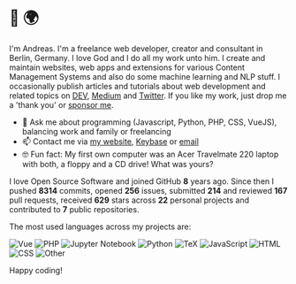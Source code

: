 # 👋 🌍

I'm Andreas. I'm a freelance web developer, creator and consultant in Berlin, Germany. I love God and I do all my work unto him. I create and maintain websites, web apps and extensions for various Content Management Systems and also do some machine learning and NLP stuff. I occasionally publish articles and tutorials about web development and related topics on [DEV](https://dev.to/devmount), [Medium](https://medium.com/@devmount) and [Twitter](https://twitter.com/devmount). If you like my work, just drop me a 'thank you' or [sponsor me](https://github.com/sponsors/devmount).

- 💬 Ask me about programming (Javascript, Python, PHP, CSS, VueJS), balancing work and family or freelancing
- 📫 Contact me via [my website](https://devmount.de/en#contact), [Keybase](https://keybase.io/devmount) or [email](mailto:hello@devmount.de)
- 🤓 Fun fact: My first own computer was an Acer Travelmate 220 laptop with both, a floppy and a CD drive! What was yours?

I love Open Source Software and joined GitHub **8** years ago. Since then I pushed **8314** commits, opened **256** issues, submitted **214** and reviewed **167** pull requests, received **629** stars across **22** personal projects and contributed to **7** public repositories.

The most used languages across my projects are:

![Vue](https://img.shields.io/static/v1?style=flat-square&label=Vue&color=555&labelColor=%2341b883&message=33.4%25)
![PHP](https://img.shields.io/static/v1?style=flat-square&label=PHP&color=555&labelColor=%234F5D95&message=27.3%25)
![Jupyter Notebook](https://img.shields.io/static/v1?style=flat-square&label=Jupyter%20Notebook&color=555&labelColor=%23DA5B0B&message=13.5%25)
![Python](https://img.shields.io/static/v1?style=flat-square&label=Python&color=555&labelColor=%233572A5&message=10.4%25)
![TeX](https://img.shields.io/static/v1?style=flat-square&label=TeX&color=555&labelColor=%233D6117&message=4.4%25)
![JavaScript](https://img.shields.io/static/v1?style=flat-square&label=JavaScript&color=555&labelColor=%23f1e05a&message=3.3%25)
![HTML](https://img.shields.io/static/v1?style=flat-square&label=HTML&color=555&labelColor=%23e34c26&message=2%25)
![CSS](https://img.shields.io/static/v1?style=flat-square&label=CSS&color=555&labelColor=%23563d7c&message=1.5%25)
![Other](https://img.shields.io/static/v1?style=flat-square&label=Other&color=555&labelColor=%23ededed&message=3.7%25)

Happy coding!

